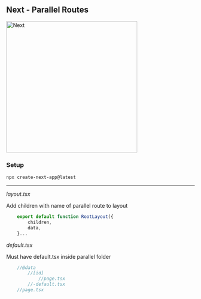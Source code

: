 ## Next - Parallel Routes

<img src="https://media.istockphoto.com/id/1402763474/photo/glass-lowercase-letter-n.webp?b=1&s=170667a&w=0&k=20&c=o6M7-ISejHoEpcnqeum5HZBPTomGg6DXakmtdpU7CwY=" alt="Next" width="350" />

### Setup

`npx create-next-app@latest`

---

_layout.tsx_

Add children with name of parallel route to layout

```JavaScript
    export default function RootLayout({
        children,
        data,
    }...
```

_default.tsx_

Must have default.tsx inside parallel folder

```JavaScript
    //@data
        //[id]
            //page.tsx
        //-default.tsx
    //page.tsx
```
